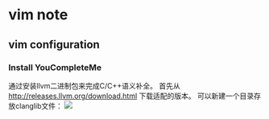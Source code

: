 # vim note
## vim configuration
### Install YouCompleteMe
通过安装llvm二进制包来完成C\/C++语义补全。
首先从 http://releases.llvm.org/download.html 下载适配的版本。
可以新建一个目录存放clanglib文件：
![](./clang.jnp)
